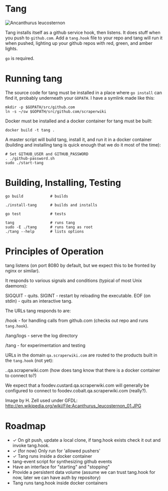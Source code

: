 Tang
====


![Ancanthurus leucosternon](http://upload.wikimedia.org/wikipedia/commons/thumb/3/36/Acanthurus_leucosternon_01.JPG/640px-Acanthurus_leucosternon_01.JPG "Powder Blue Tang")

Tang installs itself as a github service hook, then listens. It
does stuff when you push to `github.com`. Add a `tang.hook` file
to your repo and tang will run it when pushed, lighting up your
github repos with red, green, and amber lights.

`go` is required.

# Running tang

The source code for tang must be installed in a
place where `go install` can find it, probably underneath your
`GOPATH`. I have a symlink made like this:

    mkdir -p $GOPATH/src/github.com
    ln -s ~/sw $GOPATH/src/github.com/scraperwiki

Docker must be installed and a docker container for tang must be
built:

    docker build -t tang .

A master script will build tang, install it, and run it in a
docker container (building and installing tang is quick enough that we
do it most of the time):

    # Set GITHUB_USER and GITHUB_PASSWORD
    . ./github-password.sh
    sudo ./start-tang


# Building, Installing, Testing

    go build            # builds

    ./install-tang      # builds and installs

    go test             # tests

    tang                # runs tang
    sudo -E ./tang      # runs tang as root
    ./tang --help       # lists options

# Principles of Operation

tang listens (on port 8080 by default, but we expect this to be
fronted by nginx or similar).

It responds to various signals and conditions (typical of most
Unix daemons):

SIGQUIT - quits.
SIGINT - restart by reloading the executable.
EOF (on stdin) - quits an interactive tang.

The URLs tang responds to are:

/hook - for handling calls from github.com (checks out repo and
        runs `tang.hook`).

/tang/logs - serve the log directory

/tang - for experimentation and testing

URLs in the domain `qa.scraperwiki.com` are routed to the
products built in the `tang.hook` (not yet):

<branch>.<repo-name>.qa.scraperwiki.com (how does tang know that
there is a docker container to connect to?)

We expect that a foodev.custard.qa.scraperwiki.com will
generally be configured to connect to
foodev.cobalt.qa.scraperwiki.com (really?).


Image by H. Zell used under GFDL:
http://en.wikipedia.org/wiki/File:Acanthurus_leucosternon_01.JPG


Roadmap
=======

- ✓ On git push, update a local clone, if tang.hook exists check it out and invoke tang.hook.
- ✓ (for now) Only run for 'allowed pushers'
- ✓ Tang runs inside a docker container
- tang-event script for synthesizing github events
- Have an interface for "starting" and "stopping"
- Provide a persistent data volume (assume we can trust tang.hook for now, later we can have auth by repository)
- Tang runs tang.hook inside docker containers
